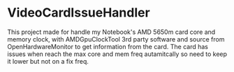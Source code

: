 VideoCardIssueHandler
=====================
This project made for handle my Notebook's AMD 5650m card core and memory clock, with AMDGpuClockTool 3rd party software and source from OpenHardwareMonitor to get information from the card.
The card has issues when reach the max core and mem freq autamitcally so need to keep it lower but not on a fix freq.
